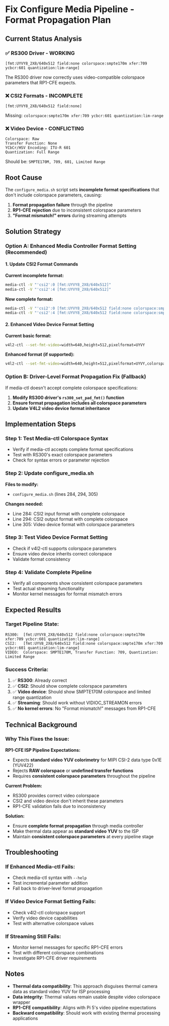 # Fix Configure Media Pipeline - Format Propagation Plan

## Current Status Analysis

### ✅ **RS300 Driver - WORKING**
```
[fmt:UYVY8_2X8/640x512 field:none colorspace:smpte170m xfer:709 ycbcr:601 quantization:lim-range]
```
The RS300 driver now correctly uses video-compatible colorspace parameters that RP1-CFE expects.

### ❌ **CSI2 Formats - INCOMPLETE** 
```
[fmt:UYVY8_2X8/640x512 field:none]
```
Missing: `colorspace:smpte170m xfer:709 ycbcr:601 quantization:lim-range`

### ❌ **Video Device - CONFLICTING**
```
Colorspace: Raw
Transfer Function: None  
YCbCr/HSV Encoding: ITU-R 601
Quantization: Full Range
```
Should be: `SMPTE170M, 709, 601, Limited Range`

## Root Cause

The `configure_media.sh` script sets **incomplete format specifications** that don't include colorspace parameters, causing:
1. **Format propagation failure** through the pipeline
2. **RP1-CFE rejection** due to inconsistent colorspace parameters
3. **"Format mismatch!" errors** during streaming attempts

## Solution Strategy

### **Option A: Enhanced Media Controller Format Setting (Recommended)**

#### 1. Update CSI2 Format Commands

**Current incomplete format:**
```bash
media-ctl -V "'csi2':0 [fmt:UYVY8_2X8/640x512]"
media-ctl -V "'csi2':4 [fmt:UYVY8_2X8/640x512]"
```

**New complete format:**
```bash
media-ctl -V "'csi2':0 [fmt:UYVY8_2X8/640x512 field:none colorspace:smpte170m xfer:709 ycbcr:601 quantization:lim-range]"
media-ctl -V "'csi2':4 [fmt:UYVY8_2X8/640x512 field:none colorspace:smpte170m xfer:709 ycbcr:601 quantization:lim-range]"
```

#### 2. Enhanced Video Device Format Setting

**Current basic format:**
```bash
v4l2-ctl --set-fmt-video=width=640,height=512,pixelformat=UYVY
```

**Enhanced format (if supported):**
```bash
v4l2-ctl --set-fmt-video=width=640,height=512,pixelformat=UYVY,colorspace=smpte170m,quantization=lim-range
```

### **Option B: Driver-Level Format Propagation Fix (Fallback)**

If media-ctl doesn't accept complete colorspace specifications:
1. **Modify RS300 driver's `rs300_set_pad_fmt()` function**
2. **Ensure format propagation includes all colorspace parameters**  
3. **Update V4L2 video device format inheritance**

## Implementation Steps

### **Step 1: Test Media-ctl Colorspace Syntax**
- Verify if media-ctl accepts complete format specifications
- Test with RS300's exact colorspace parameters
- Check for syntax errors or parameter rejection

### **Step 2: Update configure_media.sh**
**Files to modify:**
- `configure_media.sh` (lines 284, 294, 305)

**Changes needed:**
- Line 284: CSI2 input format with complete colorspace
- Line 294: CSI2 output format with complete colorspace  
- Line 305: Video device format with colorspace parameters

### **Step 3: Test Video Device Format Setting**
- Check if v4l2-ctl supports colorspace parameters
- Ensure video device inherits correct colorspace
- Validate format consistency

### **Step 4: Validate Complete Pipeline**
- Verify all components show consistent colorspace parameters
- Test actual streaming functionality
- Monitor kernel messages for format mismatch errors

## Expected Results

### **Target Pipeline State:**
```
RS300:  [fmt:UYVY8_2X8/640x512 field:none colorspace:smpte170m xfer:709 ycbcr:601 quantization:lim-range]
CSI2:   [fmt:UYV8_2X8/640x512 field:none colorspace:smpte170m xfer:709 ycbcr:601 quantization:lim-range]  
VIDEO:  Colorspace: SMPTE170M, Transfer Function: 709, Quantization: Limited Range
```

### **Success Criteria:**
1. ✅ **RS300**: Already correct
2. ✅ **CSI2**: Should show complete colorspace parameters
3. ✅ **Video device**: Should show SMPTE170M colorspace and limited range quantization
4. ✅ **Streaming**: Should work without VIDIOC_STREAMON errors
5. ✅ **No kernel errors**: No "Format mismatch!" messages from RP1-CFE

## Technical Background

### **Why This Fixes the Issue:**

**RP1-CFE ISP Pipeline Expectations:**
- Expects **standard video YUV colorimetry** for MIPI CSI-2 data type 0x1E (YUV422)
- Rejects **RAW colorspace** or **undefined transfer functions**
- Requires **consistent colorspace parameters** throughout the pipeline

**Current Problem:**
- RS300 provides correct video colorspace
- CSI2 and video device don't inherit these parameters
- RP1-CFE validation fails due to inconsistency

**Solution:**
- Ensure **complete format propagation** through media controller
- Make thermal data appear as **standard video YUV** to the ISP
- Maintain **consistent colorspace parameters** at every pipeline stage

## Troubleshooting

### **If Enhanced Media-ctl Fails:**
- Check media-ctl syntax with `--help`
- Test incremental parameter addition
- Fall back to driver-level format propagation

### **If Video Device Format Setting Fails:**
- Check v4l2-ctl colorspace support
- Verify video device capabilities
- Test with alternative colorspace values

### **If Streaming Still Fails:**
- Monitor kernel messages for specific RP1-CFE errors
- Test with different colorspace combinations
- Investigate RP1-CFE driver requirements

## Notes

- **Thermal data compatibility**: This approach disguises thermal camera data as standard video YUV for ISP processing
- **Data integrity**: Thermal values remain usable despite video colorspace wrapper
- **RP1-CFE compatibility**: Aligns with Pi 5's video pipeline expectations
- **Backward compatibility**: Should work with existing thermal processing applications